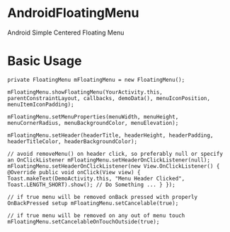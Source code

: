 # AndroidFloatingMenu
Android Simple Centered Floating Menu

# Basic Usage

``private FloatingMenu mFloatingMenu = new FloatingMenu();``

``mFloatingMenu.showFloatingMenu(YourActivity.this, parentConstraintLayout, callbacks, demoData(), menuIconPosition, menuItemIconPadding);``
                
``mFloatingMenu.setMenuProperties(menuWidth, menuHeight, menuCornerRadius, menuBackgroundColor, menuElevation);``

``mFloatingMenu.setHeader(headerTitle, headerHeight, headerPadding, headerTitleColor, headerBackgroundColor);``

``// avoid removeMenu() on header click, so preferably null or specify an OnClickListener
mFloatingMenu.setHeaderOnClickListener(null);
mFloatingMenu.setHeaderOnClickListener(new View.OnClickListener() {
    @Override
    public void onClick(View view) {
        Toast.makeText(DemoActivity.this, "Menu Header Clicked", Toast.LENGTH_SHORT).show();
        // Do Something ...
    }
});``

``// if true menu will be removed onBack pressed with properly OnBackPressed setup
mFloatingMenu.setCancelable(true);``

``// if true menu will be removed on any out of menu touch
mFloatingMenu.setCancelableOnTouchOutside(true);``
